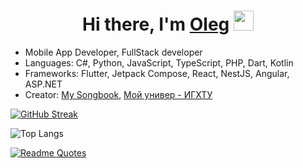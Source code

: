 <h1 align="center">Hi there, I'm <a href="#" target="_blank">Oleg</a> 
<img src="https://github.com/blackcater/blackcater/raw/main/images/Hi.gif" height="32"/></h1>
<!-- <h3 align="center">Computer science student, IT news writer from Russia 🇷🇺</h3> -->

<!-- 👋 Hi, I'm @HubOl01 -->
- Mobile App Developer, FullStack developer
- Languages: C#, Python, JavaScript, TypeScript, PHP, Dart, Kotlin
- Frameworks: Flutter, Jetpack Compose, React, NestJS, Angular, ASP.NET
- Creator: [My Songbook](https://github.com/HubOl01/my_songbook), [Мой универ - ИГХТУ](https://github.com/HubOl01/my_university_isuct/blob/master/README.md)

<!-- [![trophy](https://github-profile-trophy.vercel.app/?username=hubol01&theme=onedark)](https://github.com/ryo-ma/github-profile-trophy) -->
[![GitHub Streak](https://streak-stats.demolab.com/?user=hubol01&theme=dark&hide_border=true)](https://git.io/streak-stats)

![Top Langs](https://github-readme-stats.vercel.app/api/top-langs/?username=hubol01&theme=dark&layout=compact&hide_border=true)  


<!-- ![Anurag's GitHub stats](https://github-readme-stats.vercel.app/api?username=hubol01&show_icons=true&theme=dark) -->
[![Readme Quotes](https://quotes-github-readme.vercel.app/api?type=horizontal&theme=dark)](https://github.com/piyushsuthar/github-readme-quotes)
<!-- ![Jokes Card](https://readme-jokes.vercel.app/api) -->
